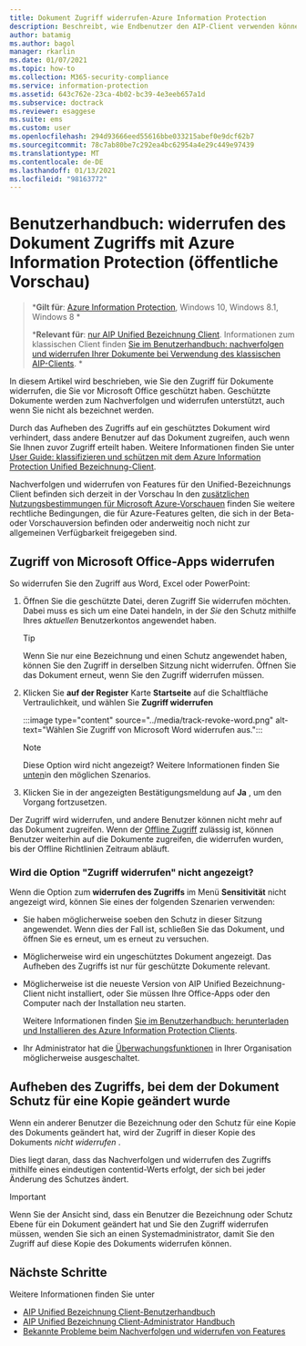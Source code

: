```yaml
---
title: Dokument Zugriff widerrufen-Azure Information Protection
description: Beschreibt, wie Endbenutzer den AIP-Client verwenden können, um den Dokument Zugriff für Dokumente aufzuheben, die Sie geschützt haben.
author: batamig
ms.author: bagol
manager: rkarlin
ms.date: 01/07/2021
ms.topic: how-to
ms.collection: M365-security-compliance
ms.service: information-protection
ms.assetid: 643c762e-23ca-4b02-bc39-4e3eeb657a1d
ms.subservice: doctrack
ms.reviewer: esaggese
ms.suite: ems
ms.custom: user
ms.openlocfilehash: 294d93666eed55616bbe033215abef0e9dcf62b7
ms.sourcegitcommit: 78c7ab80be7c292ea4bc62954a4e29c449e97439
ms.translationtype: MT
ms.contentlocale: de-DE
ms.lasthandoff: 01/13/2021
ms.locfileid: "98163772"
---
```

# <a name="user-guide-revoke-document-access-with-azure-information-protection-public-preview"></a>Benutzerhandbuch: widerrufen des Dokument Zugriffs mit Azure Information Protection (öffentliche Vorschau)

>***Gilt für**: [Azure Information Protection](https://azure.microsoft.com/pricing/details/information-protection), Windows 10, Windows 8.1, Windows 8 *
>
>***Relevant für**: [nur AIP Unified Bezeichnung Client](../faqs.md#whats-the-difference-between-the-azure-information-protection-classic-and-unified-labeling-clients). Informationen zum klassischen Client finden [Sie im Benutzerhandbuch: nachverfolgen und widerrufen Ihrer Dokumente bei Verwendung des klassischen AIP-Clients](client-track-revoke.md). *

In diesem Artikel wird beschrieben, wie Sie den Zugriff für Dokumente widerrufen, die Sie vor Microsoft Office geschützt haben. Geschützte Dokumente werden zum Nachverfolgen und widerrufen unterstützt, auch wenn Sie nicht als bezeichnet werden.

Durch das Aufheben des Zugriffs auf ein geschütztes Dokument wird verhindert, dass andere Benutzer auf das Dokument zugreifen, auch wenn Sie Ihnen zuvor Zugriff erteilt haben. Weitere Informationen finden Sie unter [User Guide: klassifizieren und schützen mit dem Azure Information Protection Unified Bezeichnung-Client](clientv2-classify-protect.md).

Nachverfolgen und widerrufen von Features für den Unified-Bezeichnungs Client befinden sich derzeit in der Vorschau In den [zusätzlichen Nutzungsbestimmungen für Microsoft Azure-Vorschauen](https://azure.microsoft.com/support/legal/preview-supplemental-terms/) finden Sie weitere rechtliche Bedingungen, die für Azure-Features gelten, die sich in der Beta- oder Vorschauversion befinden oder anderweitig noch nicht zur allgemeinen Verfügbarkeit freigegeben sind. 

## <a name="revoke-access-from-microsoft-office-apps"></a>Zugriff von Microsoft Office-Apps widerrufen

So widerrufen Sie den Zugriff aus Word, Excel oder PowerPoint:

1. Öffnen Sie die geschützte Datei, deren Zugriff Sie widerrufen möchten. Dabei muss es sich um eine Datei handeln, in der *Sie* den Schutz mithilfe Ihres *aktuellen* Benutzerkontos angewendet haben.

    > [!TIP]
    > Wenn Sie nur eine Bezeichnung und einen Schutz angewendet haben, können Sie den Zugriff in derselben Sitzung nicht widerrufen. Öffnen Sie das Dokument erneut, wenn Sie den Zugriff widerrufen müssen.

1. Klicken Sie **auf der Register** Karte **Startseite** auf die Schaltfläche Vertraulichkeit, und wählen Sie **Zugriff widerrufen**

    :::image type="content" source="../media/track-revoke-word.png" alt-text="Wählen Sie Zugriff von Microsoft Word widerrufen aus.":::

    > [!NOTE]
    > Diese Option wird nicht angezeigt? Weitere Informationen finden Sie [unten](#dont-see-the-revoke-access-option)in den möglichen Szenarios.
    >
 
1. Klicken Sie in der angezeigten Bestätigungsmeldung auf **Ja** , um den Vorgang fortzusetzen.

Der Zugriff wird widerrufen, und andere Benutzer können nicht mehr auf das Dokument zugreifen. Wenn der [Offline Zugriff](/microsoft-365/compliance/encryption-sensitivity-labels#assign-permissions-now) zulässig ist, können Benutzer weiterhin auf die Dokumente zugreifen, die widerrufen wurden, bis der Offline Richtlinien Zeitraum abläuft. 

### <a name="dont-see-the-revoke-access-option"></a>Wird die Option "Zugriff widerrufen" nicht angezeigt?

Wenn die Option zum **widerrufen des Zugriffs** im Menü **Sensitivität** nicht angezeigt wird, können Sie eines der folgenden Szenarien verwenden:

- Sie haben möglicherweise soeben den Schutz in dieser Sitzung angewendet. Wenn dies der Fall ist, schließen Sie das Dokument, und öffnen Sie es erneut, um es erneut zu versuchen.

- Möglicherweise wird ein ungeschütztes Dokument angezeigt. Das Aufheben des Zugriffs ist nur für geschützte Dokumente relevant.

- Möglicherweise ist die neueste Version von AIP Unified Bezeichnung-Client nicht installiert, oder Sie müssen Ihre Office-Apps oder den Computer nach der Installation neu starten. 

    Weitere Informationen finden [Sie im Benutzerhandbuch: herunterladen und Installieren des Azure Information Protection Clients](install-client-app.md).

- Ihr Administrator hat die [Überwachungsfunktionen](track-and-revoke-admin.md#turn-off-track-and-revoke-features-for-your-tenant) in Ihrer Organisation möglicherweise ausgeschaltet.

## <a name="revoking-access-where-the-document-protection-has-been-changed-on-a-copy"></a>Aufheben des Zugriffs, bei dem der Dokument Schutz für eine Kopie geändert wurde

Wenn ein anderer Benutzer die Bezeichnung oder den Schutz für eine Kopie des Dokuments geändert hat, wird der Zugriff in dieser Kopie des Dokuments *nicht widerrufen* . 

Dies liegt daran, dass das Nachverfolgen und widerrufen des Zugriffs mithilfe eines eindeutigen contentid-Werts erfolgt, der sich bei jeder Änderung des Schutzes ändert.

> [!IMPORTANT]
> Wenn Sie der Ansicht sind, dass ein Benutzer die Bezeichnung oder Schutz Ebene für ein Dokument geändert hat und Sie den Zugriff widerrufen müssen, wenden Sie sich an einen Systemadministrator, damit Sie den Zugriff auf diese Kopie des Dokuments widerrufen können.
> 
## <a name="next-steps"></a>Nächste Schritte

Weitere Informationen finden Sie unter

- [AIP Unified Bezeichnung Client-Benutzerhandbuch](clientv2-user-guide.md)
- [AIP Unified Bezeichnung Client-Administrator Handbuch](clientv2-admin-guide.md)
- [Bekannte Probleme beim Nachverfolgen und widerrufen von Features](../known-issues.md#known-issues-for-track-and-revoke-features-public-preview)
